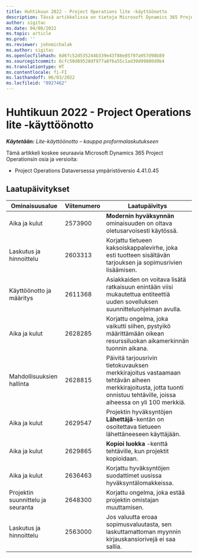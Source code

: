```yaml
---
title: Huhtikuun 2022 - Project Operations lite -käyttöönotto
description: Tässä artikkelissa on tietoja Microsoft Dynamics 365 Project Operations Lite -käyttöönoton huhtikuussa 2022 julkaistussa versiossa saatavilla olevista laatupäivityksistä.
author: sigitac
ms.date: 04/08/2022
ms.topic: article
ms.prod: ''
ms.reviewer: johnmichalak
ms.author: sigitac
ms.openlocfilehash: 6d6fc52d535244b339e43f88e85797a957d98b89
ms.sourcegitcommit: 6cfc50d89528df977a8f6a55c1ad39d99800d9b4
ms.translationtype: HT
ms.contentlocale: fi-FI
ms.lasthandoff: 06/03/2022
ms.locfileid: "8927462"
---
```

# <a name="whats-new-april-2022---project-operations-lite-deployment"></a>Huhtikuun 2022 - Project Operations lite -käyttöönotto

_**Käytetään:** Lite-käyttöönotto – kauppa proformalaskutukseen_

Tämä artikkeli koskee seuraavia Microsoft Dynamics 365 Project Operationsin osia ja versioita:

- Project Operations Dataversessa ympäristöversio 4.41.0.45

## <a name="quality-updates"></a>Laatupäivitykset

| Ominaisuusalue | Viitenumero | Laatupäivitys |
| --- | --- | --- |
| Aika ja kulut | 2573900 | **Modernin hyväksynnän** ominaisuuden on oltava oletusarvoisesti käytössä. |
| Laskutus ja hinnoittelu | 2603313 | Korjattu tietueen kaksoiskappalevirhe, joka esti tuotteen sisältävän tarjouksen ja sopimusrivien lisäämisen. |
| Käyttöönotto ja määritys | 2611368 | Asiakkaiden on voitava lisätä ratkaisuun enintään viisi mukautettua entiteettiä uuden sovelluksen suunnitteluohjelman avulla. |
| Aika ja kulut | 2628285 | Korjattu ongelma, joka vaikutti siihen, pystyikö määrittämään oikean resurssiluokan aikamerkinnän tuonnin aikana. |
|   Mahdollisuuksien hallinta| 2628815 | Päivitä tarjousrivin tietokuvauksen merkkirajoitus vastaamaan tehtävän aiheen merkkirajoitusta, jotta tuonti onnistuu tehtäville, joissa aiheessa on yli 100 merkkiä. |
| Aika ja kulut| 2629547 | Projektin hyväksyntöjen **Lähettäjä**-kentän on osoitettava tietueen lähettäneeseen käyttäjään. |
| Aika ja kulut| 2629865 | **Kopioi luokka** -kenttä tehtäville, kun projektit kopioidaan. |
| Aika ja kulut| 2636463 | Korjattu hyväksyntöjen suodattimet uusissa hyväksyntälomakkeissa. |
| Projektin suunnittelu ja seuranta | 2648300 | Korjattu ongelma, joka estää projektin omistajan muuttamisen. |
| Laskutus ja hinnoittelu | 2563000 | Jos valuutta eroaa sopimusvaluutasta, sen laskuttamattoman myynnin kirjauskansiorivejä ei saa sallia. |
